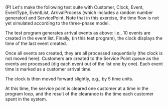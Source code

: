 (P) Let's make the following test suite with Customer, Clock, Event, EventType, EventList, ArrivalProcess (which includes a random number generator) and ServicePoint. Note that in this exercise, the time flow is not yet simulated according to the three-phase model.

The test program generates arrival events as above: i.e., 10 events are created in the event list. Finally, (in this test program), the clock displays the time of the last event created.

Once all events are created, they are all processed sequentially (the clock is not moved here). Customers are created to the Service Point queue as the events are processed (dig each event out of the list one by one). Each event time is marked as a customer arrival time.

The clock is then moved forward slightly, e.g., by 5 time units.

At this time, the service point is cleared one customer at a time in the program loop, and the result of the clearance is the time each customer spent in the system.